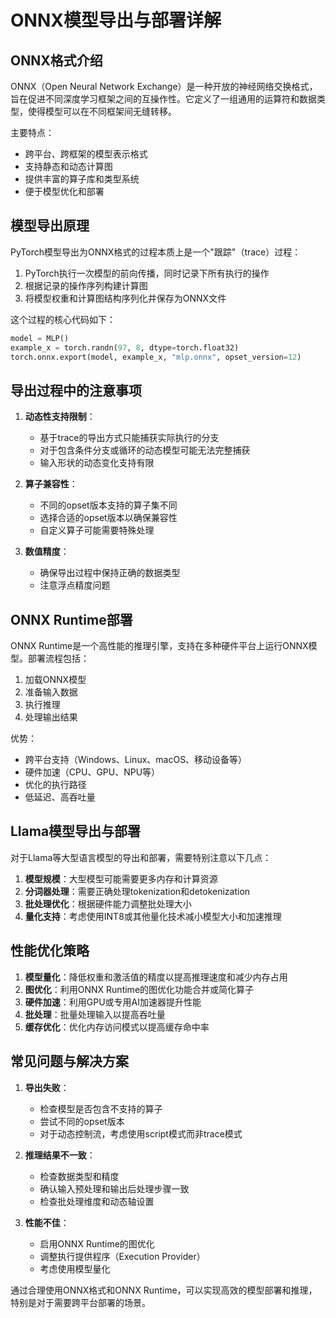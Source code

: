 # ONNX模型导出与部署详解

## ONNX格式介绍

ONNX（Open Neural Network Exchange）是一种开放的神经网络交换格式，旨在促进不同深度学习框架之间的互操作性。它定义了一组通用的运算符和数据类型，使得模型可以在不同框架间无缝转移。

主要特点：
- 跨平台、跨框架的模型表示格式
- 支持静态和动态计算图
- 提供丰富的算子库和类型系统
- 便于模型优化和部署

## 模型导出原理

PyTorch模型导出为ONNX格式的过程本质上是一个"跟踪"（trace）过程：

1. PyTorch执行一次模型的前向传播，同时记录下所有执行的操作
2. 根据记录的操作序列构建计算图
3. 将模型权重和计算图结构序列化并保存为ONNX文件

这个过程的核心代码如下：
```python
model = MLP()
example_x = torch.randn(97, 8, dtype=torch.float32)
torch.onnx.export(model, example_x, "mlp.onnx", opset_version=12)
```

## 导出过程中的注意事项

1. **动态性支持限制**：
   - 基于trace的导出方式只能捕获实际执行的分支
   - 对于包含条件分支或循环的动态模型可能无法完整捕获
   - 输入形状的动态变化支持有限

2. **算子兼容性**：
   - 不同的opset版本支持的算子集不同
   - 选择合适的opset版本以确保兼容性
   - 自定义算子可能需要特殊处理

3. **数值精度**：
   - 确保导出过程中保持正确的数据类型
   - 注意浮点精度问题

## ONNX Runtime部署

ONNX Runtime是一个高性能的推理引擎，支持在多种硬件平台上运行ONNX模型。部署流程包括：

1. 加载ONNX模型
2. 准备输入数据
3. 执行推理
4. 处理输出结果

优势：
- 跨平台支持（Windows、Linux、macOS、移动设备等）
- 硬件加速（CPU、GPU、NPU等）
- 优化的执行路径
- 低延迟、高吞吐量

## Llama模型导出与部署

对于Llama等大型语言模型的导出和部署，需要特别注意以下几点：

1. **模型规模**：大型模型可能需要更多内存和计算资源
2. **分词器处理**：需要正确处理tokenization和detokenization
3. **批处理优化**：根据硬件能力调整批处理大小
4. **量化支持**：考虑使用INT8或其他量化技术减小模型大小和加速推理

## 性能优化策略

1. **模型量化**：降低权重和激活值的精度以提高推理速度和减少内存占用
2. **图优化**：利用ONNX Runtime的图优化功能合并或简化算子
3. **硬件加速**：利用GPU或专用AI加速器提升性能
4. **批处理**：批量处理输入以提高吞吐量
5. **缓存优化**：优化内存访问模式以提高缓存命中率

## 常见问题与解决方案

1. **导出失败**：
   - 检查模型是否包含不支持的算子
   - 尝试不同的opset版本
   - 对于动态控制流，考虑使用script模式而非trace模式

2. **推理结果不一致**：
   - 检查数据类型和精度
   - 确认输入预处理和输出后处理步骤一致
   - 检查批处理维度和动态轴设置

3. **性能不佳**：
   - 启用ONNX Runtime的图优化
   - 调整执行提供程序（Execution Provider）
   - 考虑使用模型量化

通过合理使用ONNX格式和ONNX Runtime，可以实现高效的模型部署和推理，特别是对于需要跨平台部署的场景。